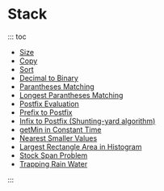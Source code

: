 # Stack

::: toc
* [Size](size.md)
* [Copy](copy.md)
* [Sort](sort.md)
* [Decimal to Binary](decimal_to_binary.md)
* [Parantheses Matching](parantheses_matching.md)
* [Longest Parantheses Matching](longest_parantheses_matching.md)
* [Postfix Evaluation](postfix_evaluation.md)
* [Prefix to Postfix](prefix_to_postfix.md)
* [Infix to Postfix (Shunting-yard algorithm)](infix_to_postfix.md)
* [getMin in Constant Time](getmin_in_constant_time.md)
* [Nearest Smaller Values](nearest_smaller_values.md)
* [Largest Rectangle Area in Histogram](largest_rectangle_area_in_histogram.md)
* [Stock Span Problem](stock_span_problem.md)
* [Trapping Rain Water](trapping_rain_water.md)

:::
